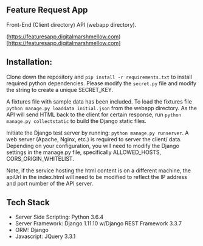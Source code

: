 ## Feature Request App

Front-End (Client directory)
API (webapp directory).

(https://featuresapp.digitalmarshmellow.com) [https://featuresapp.digitalmarshmellow.com]

## Installation:

Clone down the repository and ```pip install -r requirements.txt``` to install required python dependencies.
Please modify the ```secret.py``` file and modify the string to create a unique SECRET_KEY.

A fixtures file with sample data has been included. To load the fixtures file
```python manage.py loaddata initial.json``` from the webapp directory. As the API will send HTML back to the client
for certain response, run ```python manage.py collectstatic``` to build the Django static files.

Initiate the Django test server by running: ```python manage.py runserver```. A web server (Apache, Nginx, etc.) is required to server the client/ data. Depending on your configuration, you will need to modify the Django settings in the manage.py file, specifically ALLOWED_HOSTS, CORS_ORIGIN_WHITELIST.

Note, if the service hosting the html content is on a different machine, the apiUrl in the index.html will need to be modified to reflect the IP address and port number of the API server.

## Tech Stack

* Server Side Scripting: Python 3.6.4
* Server Framework: Django 1.11.10 w/Django REST Framework 3.3.7
* ORM: Django
* Javascript: JQuery 3.3.1

